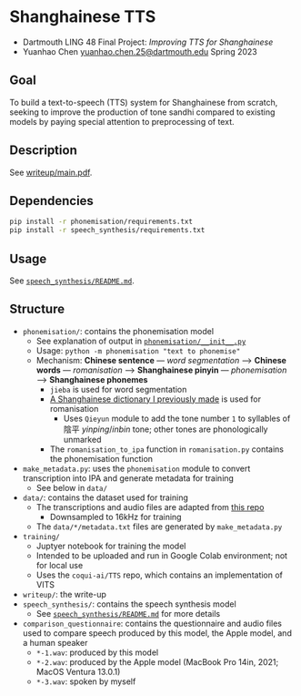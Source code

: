 # Shanghainese TTS

- Dartmouth LING 48 Final Project: _Improving TTS for Shanghainese_
- Yuanhao Chen <yuanhao.chen.25@dartmouth.edu> Spring 2023

## Goal

To build a text-to-speech (TTS) system for Shanghainese from scratch, seeking to improve the production of tone sandhi compared to existing models by paying special attention to preprocessing of text.

## Description

See [writeup/main.pdf](writeup/main.pdf).

## Dependencies

```bash
pip install -r phonemisation/requirements.txt
pip install -r speech_synthesis/requirements.txt
```

## Usage

See [`speech_synthesis/README.md`](speech_synthesis/README.md).

## Structure

- `phonemisation/`: contains the phonemisation model
  - See explanation of output in [`phonemisation/__init__.py`](phonemisation/__init__.py)
  - Usage: `python -m phonemisation "text to phonemise"`
  - Mechanism: **Chinese sentence** — _word segmentation_ ⟶ **Chinese words** — _romanisation_ ⟶ **Shanghainese pinyin** — _phonemisation_ ⟶ **Shanghainese phonemes**
    - `jieba` is used for word segmentation
    - [A Shanghainese dictionary I previously made](https://github.com/edward-martyr/rime-yahwe_zaonhe/blob/3b61ea98fc2dfa023df6c351aa1bd518d6dc79c8/yahwe_zaonhe.dict.yaml#L25) is used for romanisation
      - Uses `Qieyun` module to add the tone number `1` to syllables of 陰平 _yinping_/_inbin_ tone; other tones are phonologically unmarked
    - The `romanisation_to_ipa` function in `romanisation.py` contains the phonemisation function
- `make_metadata.py`: uses the `phonemisation` module to convert transcription into IPA and generate metadata for training
  - See below in `data/`
- `data/`: contains the dataset used for training
  - The transcriptions and audio files are adapted from [this repo](https://github.com/Cosmos-Break/asr)
    - Downsampled to 16kHz for training
  - The `data/*/metadata.txt` files are generated by `make_metadata.py`
- `training/`
  - Juptyer notebook for training the model
  - Intended to be uploaded and run in Google Colab environment; not for local use
  - Uses the `coqui-ai/TTS` repo, which contains an implementation of VITS
- `writeup/`: the write-up
- `speech_synthesis/`: contains the speech synthesis model
  - See [`speech_synthesis/README.md`](speech_synthesis/README.md) for more details
- `comparison_questionnaire`: contains the questionnaire and audio files used to compare speech produced by this model, the Apple model, and a human speaker
  - `*-1.wav`: produced by this model
  - `*-2.wav`: produced by the Apple model (MacBook Pro 14in, 2021; MacOS Ventura 13.0.1)
  - `*-3.wav`: spoken by myself
